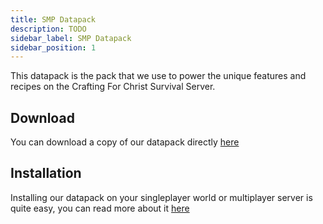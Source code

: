 ```yaml
---
title: SMP Datapack
description: TODO
sidebar_label: SMP Datapack
sidebar_position: 1
---
```


This datapack is the pack that we use to power the unique features and recipes on the Crafting For Christ Survival Server.

## Download
You can download a copy of our datapack directly [here](https://github.com/ModularSoftAU/SMP-Datapack/archive/refs/heads/master.zip)

## Installation
Installing our datapack on your singleplayer world or multiplayer server is quite easy, you can read more about it [here](../../miscellaneous/installingDatapacks.md)